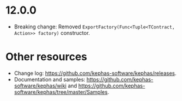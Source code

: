 ﻿# 12.0.0

* Breaking change: Removed ```ExportFactory(Func<Tuple<TContract, Action>> factory)``` constructor.

# Other resources
* Change log: https://github.com/kephas-software/kephas/releases.
* Documentation and samples: https://github.com/kephas-software/kephas/wiki and https://github.com/kephas-software/kephas/tree/master/Samples.
